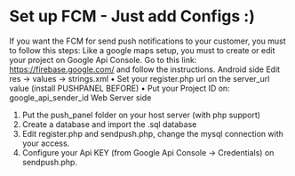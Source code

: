 
# Set up FCM - Just add Configs :)
If you want the FCM for send push notifications to your customer, you must to follow this steps: Like a google maps setup, you must to create or edit your project on Google Api Console.
Go to this link: https://firebase.google.com/ and follow the instructions.
Android side
Edit res -> values -> strings.xml
• Set your register.php url on the server_url value (install PUSHPANEL BEFORE) • Put your Project ID on: google_api_sender_id
Web Server side
1. Put the push_panel folder on your host server (with php support)
2. Create a database and import the .sql database
3. Edit register.php and sendpush.php, change the mysql connection with your access.
4. Configure your Api KEY (from Google Api Console -> Credentials) on sendpush.php.
